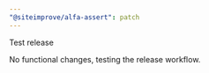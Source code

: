 ```yaml
---
"@siteimprove/alfa-assert": patch
---
```


Test release

No functional changes, testing the release workflow.
